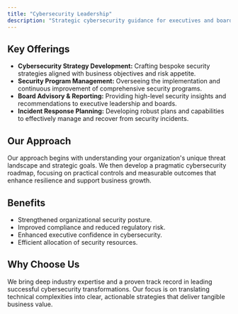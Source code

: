 ```yaml
---
title: "Cybersecurity Leadership"
description: "Strategic cybersecurity guidance for executives and boards."
---
```


## Key Offerings

*   **Cybersecurity Strategy Development:** Crafting bespoke security strategies aligned with business objectives and risk appetite.
*   **Security Program Management:** Overseeing the implementation and continuous improvement of comprehensive security programs.
*   **Board Advisory & Reporting:** Providing high-level security insights and recommendations to executive leadership and boards.
*   **Incident Response Planning:** Developing robust plans and capabilities to effectively manage and recover from security incidents.

## Our Approach

Our approach begins with understanding your organization's unique threat landscape and strategic goals. We then develop a pragmatic cybersecurity roadmap, focusing on practical controls and measurable outcomes that enhance resilience and support business growth.

## Benefits

*   Strengthened organizational security posture.
*   Improved compliance and reduced regulatory risk.
*   Enhanced executive confidence in cybersecurity.
*   Efficient allocation of security resources.

## Why Choose Us

We bring deep industry expertise and a proven track record in leading successful cybersecurity transformations. Our focus is on translating technical complexities into clear, actionable strategies that deliver tangible business value.
